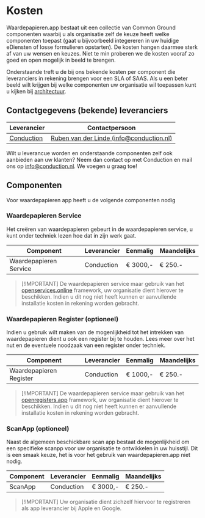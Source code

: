 # Kosten

Waardepapieren.app bestaat uit een collectie van Common Ground componenten waarbij u als organisatie zelf de keuze heeft welke componenten toepast (gaat u bijvoorbeeld integereren in uw huidige eDiensten of losse formulieren opstarten). De kosten hangen daarmee sterk af van uw wensen en keuzes. Niet te min proberen we de kosten vooraf zo goed en open mogelijk in beeld te brengen.

Onderstaande treft u de bij ons bekende kosten per component die leveranciers in rekening brengen voor een SLA of SAAS. Als u een beter beeld wilt krijgen bij welke componenten uw organisatie wil toepassen kunt u kijken bij [architectuur](/docs/Architectuur.md).

## Contactgegevens (bekende) leveranciers

| Leverancier                                    | Contactpersoon                                                                       |
|------------------------------------------------|--------------------------------------------------------------------------------------|
| [Conduction](https://conduction.nl/)           | [Ruben van der Linde (info@conduction.nl)](mailto:info@conduction.nl)                |

Wilt u leverancue worden en onderstaande componenten zelf ook aanbieden aan uw klanten? Neem dan contact op met Conduction en mail ons op <info@conduction.nl>. We voegen u graag toe!

## Componenten
Voor waardepapieren app heeft u de volgende componenten nodig

### Waardepapieren Service

Het creëren van waardepapieren gebeurt in de waardepapieren service, u kunt onder techniek lezen hoe dat in zijn werk gaat.

| Component              | Leverancier | Eenmalig | Maandelijks |
|------------------------|-------------|----------|-------------|
| Waardepapieren Service | Conduction  | € 3000,-  | € 250.-      |

> [!IMPORTANT] De waardepapieren service maar gebruik van het [openservices.online]() framework, uw organisatie dient hierover te beschikken. Indien u dit nog niet heeft kunnen er aanvullende installatie kosten in rekening worden gebracht.

### Waardepapieren Register (optioneel)

Indien u gebruik wilt maken van de mogenlijkheid tot het intrekken van waardepapieren dient u ook een register bij te houden. Lees meer over het nut en de eventuele noodzaak van een register onder techniek.

| Component              | Leverancier | Eenmalig | Maandelijks |
|------------------------|-------------|----------|-------------|
| Waardepapieren Register | Conduction  | € 1000,- | € 250.-      |

> [!IMPORTANT] De waardepapieren service maar gebruik van het [openregisters.app]() framework, uw organisatie dient hierover te beschikken. Indien u dit nog niet heeft kunnen er aanvullende installatie kosten in rekening worden gebracht.

### ScanApp (optioneel)
Naast de algemeen beschickbare scan app bestaat de mogenlijkheid om een specifieke scanpp voor uw organisatie te ontwikkelen in uw huisstijl. Dit is een smaak keuze, het is voor het gebruik van waardepapieren.app niet nodig.

| Component | Leverancier | Eenmalig | Maandelijks |
|-----------|-------------|----------|-------------|
| ScanApp   | Conduction  | € 3000,-  | € 250.-    |

> [!IMPORTANT] Uw organisatie dient zichzelf hiervoor te registreren als app leverancier bij Apple en Google.
